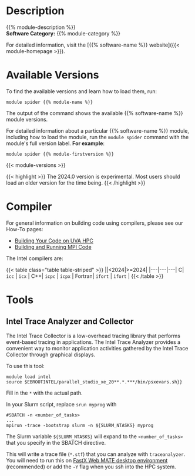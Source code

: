 # Description
{{% module-description %}}
<br>
**Software Category:** {{% module-category %}}

For detailed information, visit the [{{% software-name %}} website]({{< module-homepage >}}).

# Available Versions
To find the available versions and learn how to load them, run:
```
module spider {{% module-name %}}
```

The output of the command shows the available {{% software-name %}} module versions.

For detailed information about a particular {{% software-name %}} module, including how to load the module, run the `module spider` command with the module's full version label. __For example__:
```
module spider {{% module-firstversion %}}
```

{{< module-versions >}}

{{< highlight >}}
The 2024.0 version is experimental. Most users should load an older version for the time being.
{{< /highlight >}}

# Compiler

For general information on building code using compilers, please see our How-To pages:

- [Building Your Code on UVA HPC](/userinfo/howtos/rivanna/compiler-howto/)
- [Building and Running MPI Code](/userinfo/howtos/rivanna/mpi-howto/)

The Intel compilers are:

{{< table class="table table-striped" >}}
||<2024|>=2024|
|---|---|---|
C| `icc` | `icx` |
C++| `icpc` | `icpx` |
Fortran| `ifort` | `ifort` |
{{< /table >}}

# Tools

## Intel Trace Analyzer and Collector
The Intel Trace Collector is a low-overhead tracing library that performs event-based tracing in applications. The Intel Trace Analyzer provides a convenient way to monitor application activities gathered by the Intel Trace Collector through graphical displays. 

To use this tool:
```
module load intel
source $EBROOTINTEL/parallel_studio_xe_20**.*.***/bin/psxevars.sh}}
```
Fill in the `*` with the actual path.

In your Slurm script, replace `srun myprog` with
```
#SBATCH -n <number_of_tasks>
...
mpirun -trace -bootstrap slurm -n ${SLURM_NTASKS} myprog
```
The Slurm variable `${SLURM_NTASKS}` will expand to the `<number_of_tasks>` that you specify in the SBATCH directive.

This will write a trace file (`*.stf`) that you can analyze with `traceanalyzer`. You will need to run this on [FastX Web MATE desktop environment](/userinfo/hpc/logintools/fastx/) (recommended) or add the `-Y` flag when you ssh into the HPC system.
